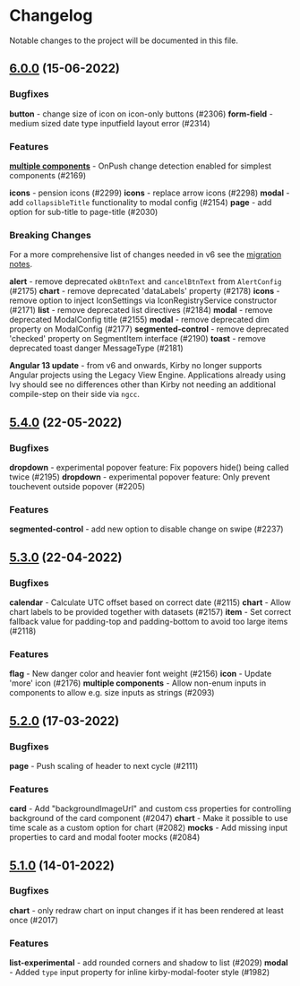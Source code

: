 # Changelog

Notable changes to the project will be documented in this file.

## [6.0.0](https://github.com/kirbydesign/designsystem/pull/2337) (15-06-2022)

### Bugfixes

**button** - change size of icon on icon-only buttons (#2306)
**form-field** - medium sized date type inputfield layout error (#2314)

### Features

**[multiple components](https://github.com/kirbydesign/designsystem/blob/main/MIGRATION.md#additional-performance-notice)** - OnPush change detection enabled for simplest components (#2169)

**icons** - pension icons (#2299)
**icons** - replace arrow icons (#2298)
**modal** - add `collapsibleTitle` functionality to modal config (#2154)
**page** - add option for sub-title to page-title (#2030)

### Breaking Changes

For a more comprehensive list of changes needed in v6 see the [migration notes](https://github.com/kirbydesign/designsystem/blob/main/MIGRATION.md).

**alert** - remove deprecated `okBtnText` and `cancelBtnText` from `AlertConfig` (#2175)
**chart** - remove deprecated 'dataLabels' property (#2178)
**icons** - remove option to inject IconSettings via IconRegistryService constructor (#2171)
**list** - remove deprecated list directives (#2184)
**modal** - remove deprecated ModalConfig title (#2155)
**modal** - remove deprecated dim property on ModalConfig (#2177)
**segmented-control** - remove deprecated 'checked' property on SegmentItem interface (#2190)
**toast** - remove deprecated toast danger MessageType (#2181)

**Angular 13 update** - from v6 and onwards, Kirby no longer supports Angular projects using the Legacy View Engine. Applications already using Ivy should see no differences other than Kirby not needing an additional compile-step on their side via `ngcc`.

## [5.4.0](https://github.com/kirbydesign/designsystem/pull/2287) (22-05-2022)

### Bugfixes

**dropdown** - experimental popover feature: Fix popovers hide() being called twice (#2195)
**dropdown** - experimental popover feature: Only prevent touchevent outside popover (#2205)

### Features

**segmented-control** - add new option to disable change on swipe (#2237)

## [5.3.0](https://github.com/kirbydesign/designsystem/pull/2182) (22-04-2022)

### Bugfixes

**calendar** - Calculate UTC offset based on correct date (#2115)
**chart** - Allow chart labels to be provided together with datasets (#2157)
**item** - Set correct fallback value for padding-top and padding-bottom to avoid too large items (#2118)

### Features

**flag** - New danger color and heavier font weight (#2156)
**icon** - Update 'more' icon (#2176)
**multiple components** - Allow non-enum inputs in components to allow e.g. size inputs as strings (#2093)

## [5.2.0](https://github.com/kirbydesign/designsystem/pull/2113) (17-03-2022)

### Bugfixes

**page** - Push scaling of header to next cycle (#2111)

### Features

**card** - Add "backgroundImageUrl" and custom css properties for controlling background of the card component (#2047)
**chart** - Make it possible to use time scale as a custom option for chart (#2082)
**mocks** - Add missing input properties to card and modal footer mocks (#2084)

## [5.1.0](https://github.com/kirbydesign/designsystem/pull/2048) (14-01-2022)

### Bugfixes

**chart** - only redraw chart on input changes if it has been rendered at least once (#2017)

### Features

**list-experimental** - add rounded corners and shadow to list (#2029)
**modal** - Added `type` input property for inline kirby-modal-footer style (#1982)
